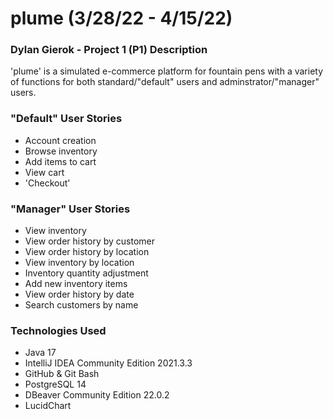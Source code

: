 # plume (3/28/22 - 4/15/22)
### Dylan Gierok - Project 1 (P1) Description

'plume' is a simulated e-commerce platform for fountain pens with a variety of functions for both standard/"default" users and adminstrator/"manager" users.

### "Default" User Stories
* Account creation
* Browse inventory
* Add items to cart
* View cart
* 'Checkout'

### "Manager" User Stories
* View inventory
* View order history by customer
* View order history by location
* View inventory by location
* Inventory quantity adjustment
* Add new inventory items
* View order history by date
* Search customers by name

### Technologies Used
* Java 17
* IntelliJ IDEA Community Edition 2021.3.3
* GitHub & Git Bash
* PostgreSQL 14
* DBeaver Community Edition 22.0.2
* LucidChart 
